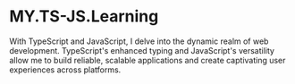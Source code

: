 # MY.TS-JS.Learning
With TypeScript and JavaScript, I delve into the dynamic realm of web development. TypeScript's enhanced typing and JavaScript's versatility allow me to build reliable, scalable applications and create captivating user experiences across platforms.
